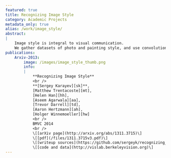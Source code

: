 ```yaml
---
featured: true
title: Recognizing Image Style
category: Academic Projects
metadata_only: true
alias: /work/image_style/
abstract:
|
    Image style is integral to visual communication.
    We gather datasets of photo and painting style, and use convolutional neural nets to classify different styles.
publications:
    Arxiv-2013:
        image: /images/image_style_thumb.png
        info:
        |
            **Recognizing Image Style**
            <br />
            **[Sergey Karayev][sk]**,
            [Matthew Trentacoste][mt],
            [Helen Han][hh],
            [Aseem Agarwala][aa],
            [Trevor Darrell][td],
            [Aaron Hertzmann][ah],
            [Holger Winnemoeller][hw]
            <br />
            BMVC 2014
            <br />
            \[[arXiv page](http://arxiv.org/abs/1311.3715)\]
            \[[pdf](/files/1311.3715v3.pdf)\]
            \[[writeup sources](https://github.com/sergeyk/recognizing_image_style_writeup)\]
            \[[code and data](http://vislab.berkeleyvision.org)\]
---
```

